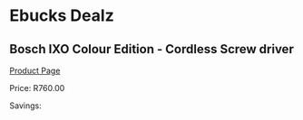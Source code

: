 
# Ebucks Dealz
## Bosch IXO Colour Edition - Cordless Screw driver
[Product Page](https://www.ebucks.com/web/shop/productSelected.do?prodId=1200332989&catId=370101825)

Price: R760.00

Savings: 


	